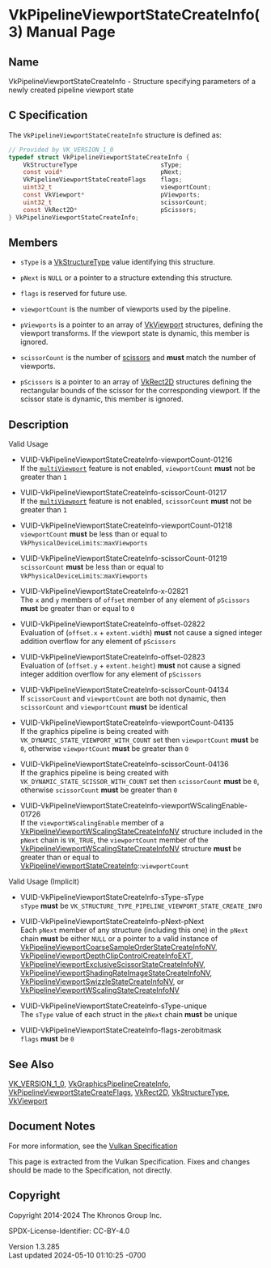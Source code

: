 # VkPipelineViewportStateCreateInfo(3) Manual Page

## Name

VkPipelineViewportStateCreateInfo - Structure specifying parameters of a
newly created pipeline viewport state



## <a href="#_c_specification" class="anchor"></a>C Specification

The `VkPipelineViewportStateCreateInfo` structure is defined as:

``` c
// Provided by VK_VERSION_1_0
typedef struct VkPipelineViewportStateCreateInfo {
    VkStructureType                       sType;
    const void*                           pNext;
    VkPipelineViewportStateCreateFlags    flags;
    uint32_t                              viewportCount;
    const VkViewport*                     pViewports;
    uint32_t                              scissorCount;
    const VkRect2D*                       pScissors;
} VkPipelineViewportStateCreateInfo;
```

## <a href="#_members" class="anchor"></a>Members

- `sType` is a [VkStructureType](https://registry.khronos.org/vulkan/specs/1.3-extensions/man/html/VkStructureType.html) value identifying
  this structure.

- `pNext` is `NULL` or a pointer to a structure extending this
  structure.

- `flags` is reserved for future use.

- `viewportCount` is the number of viewports used by the pipeline.

- `pViewports` is a pointer to an array of [VkViewport](https://registry.khronos.org/vulkan/specs/1.3-extensions/man/html/VkViewport.html)
  structures, defining the viewport transforms. If the viewport state is
  dynamic, this member is ignored.

- `scissorCount` is the number of <a
  href="https://registry.khronos.org/vulkan/specs/1.3-extensions/html/vkspec.html#fragops-scissor"
  target="_blank" rel="noopener">scissors</a> and **must** match the
  number of viewports.

- `pScissors` is a pointer to an array of [VkRect2D](https://registry.khronos.org/vulkan/specs/1.3-extensions/man/html/VkRect2D.html)
  structures defining the rectangular bounds of the scissor for the
  corresponding viewport. If the scissor state is dynamic, this member
  is ignored.

## <a href="#_description" class="anchor"></a>Description

Valid Usage

- <a href="#VUID-VkPipelineViewportStateCreateInfo-viewportCount-01216"
  id="VUID-VkPipelineViewportStateCreateInfo-viewportCount-01216"></a>
  VUID-VkPipelineViewportStateCreateInfo-viewportCount-01216  
  If the <a
  href="https://registry.khronos.org/vulkan/specs/1.3-extensions/html/vkspec.html#features-multiViewport"
  target="_blank" rel="noopener"><code>multiViewport</code></a> feature
  is not enabled, `viewportCount` **must** not be greater than `1`

- <a href="#VUID-VkPipelineViewportStateCreateInfo-scissorCount-01217"
  id="VUID-VkPipelineViewportStateCreateInfo-scissorCount-01217"></a>
  VUID-VkPipelineViewportStateCreateInfo-scissorCount-01217  
  If the <a
  href="https://registry.khronos.org/vulkan/specs/1.3-extensions/html/vkspec.html#features-multiViewport"
  target="_blank" rel="noopener"><code>multiViewport</code></a> feature
  is not enabled, `scissorCount` **must** not be greater than `1`

- <a href="#VUID-VkPipelineViewportStateCreateInfo-viewportCount-01218"
  id="VUID-VkPipelineViewportStateCreateInfo-viewportCount-01218"></a>
  VUID-VkPipelineViewportStateCreateInfo-viewportCount-01218  
  `viewportCount` **must** be less than or equal to
  `VkPhysicalDeviceLimits`::`maxViewports`

- <a href="#VUID-VkPipelineViewportStateCreateInfo-scissorCount-01219"
  id="VUID-VkPipelineViewportStateCreateInfo-scissorCount-01219"></a>
  VUID-VkPipelineViewportStateCreateInfo-scissorCount-01219  
  `scissorCount` **must** be less than or equal to
  `VkPhysicalDeviceLimits`::`maxViewports`

- <a href="#VUID-VkPipelineViewportStateCreateInfo-x-02821"
  id="VUID-VkPipelineViewportStateCreateInfo-x-02821"></a>
  VUID-VkPipelineViewportStateCreateInfo-x-02821  
  The `x` and `y` members of `offset` member of any element of
  `pScissors` **must** be greater than or equal to `0`

- <a href="#VUID-VkPipelineViewportStateCreateInfo-offset-02822"
  id="VUID-VkPipelineViewportStateCreateInfo-offset-02822"></a>
  VUID-VkPipelineViewportStateCreateInfo-offset-02822  
  Evaluation of (`offset.x` + `extent.width`) **must** not cause a
  signed integer addition overflow for any element of `pScissors`

- <a href="#VUID-VkPipelineViewportStateCreateInfo-offset-02823"
  id="VUID-VkPipelineViewportStateCreateInfo-offset-02823"></a>
  VUID-VkPipelineViewportStateCreateInfo-offset-02823  
  Evaluation of (`offset.y` + `extent.height`) **must** not cause a
  signed integer addition overflow for any element of `pScissors`

- <a href="#VUID-VkPipelineViewportStateCreateInfo-scissorCount-04134"
  id="VUID-VkPipelineViewportStateCreateInfo-scissorCount-04134"></a>
  VUID-VkPipelineViewportStateCreateInfo-scissorCount-04134  
  If `scissorCount` and `viewportCount` are both not dynamic, then
  `scissorCount` and `viewportCount` **must** be identical

- <a href="#VUID-VkPipelineViewportStateCreateInfo-viewportCount-04135"
  id="VUID-VkPipelineViewportStateCreateInfo-viewportCount-04135"></a>
  VUID-VkPipelineViewportStateCreateInfo-viewportCount-04135  
  If the graphics pipeline is being created with
  `VK_DYNAMIC_STATE_VIEWPORT_WITH_COUNT` set then `viewportCount`
  **must** be `0`, otherwise `viewportCount` **must** be greater than
  `0`

- <a href="#VUID-VkPipelineViewportStateCreateInfo-scissorCount-04136"
  id="VUID-VkPipelineViewportStateCreateInfo-scissorCount-04136"></a>
  VUID-VkPipelineViewportStateCreateInfo-scissorCount-04136  
  If the graphics pipeline is being created with
  `VK_DYNAMIC_STATE_SCISSOR_WITH_COUNT` set then `scissorCount` **must**
  be `0`, otherwise `scissorCount` **must** be greater than `0`

- <a
  href="#VUID-VkPipelineViewportStateCreateInfo-viewportWScalingEnable-01726"
  id="VUID-VkPipelineViewportStateCreateInfo-viewportWScalingEnable-01726"></a>
  VUID-VkPipelineViewportStateCreateInfo-viewportWScalingEnable-01726  
  If the `viewportWScalingEnable` member of a
  [VkPipelineViewportWScalingStateCreateInfoNV](https://registry.khronos.org/vulkan/specs/1.3-extensions/man/html/VkPipelineViewportWScalingStateCreateInfoNV.html)
  structure included in the `pNext` chain is `VK_TRUE`, the
  `viewportCount` member of the
  [VkPipelineViewportWScalingStateCreateInfoNV](https://registry.khronos.org/vulkan/specs/1.3-extensions/man/html/VkPipelineViewportWScalingStateCreateInfoNV.html)
  structure **must** be greater than or equal to
  [VkPipelineViewportStateCreateInfo](https://registry.khronos.org/vulkan/specs/1.3-extensions/man/html/VkPipelineViewportStateCreateInfo.html)::`viewportCount`

Valid Usage (Implicit)

- <a href="#VUID-VkPipelineViewportStateCreateInfo-sType-sType"
  id="VUID-VkPipelineViewportStateCreateInfo-sType-sType"></a>
  VUID-VkPipelineViewportStateCreateInfo-sType-sType  
  `sType` **must** be
  `VK_STRUCTURE_TYPE_PIPELINE_VIEWPORT_STATE_CREATE_INFO`

- <a href="#VUID-VkPipelineViewportStateCreateInfo-pNext-pNext"
  id="VUID-VkPipelineViewportStateCreateInfo-pNext-pNext"></a>
  VUID-VkPipelineViewportStateCreateInfo-pNext-pNext  
  Each `pNext` member of any structure (including this one) in the
  `pNext` chain **must** be either `NULL` or a pointer to a valid
  instance of
  [VkPipelineViewportCoarseSampleOrderStateCreateInfoNV](https://registry.khronos.org/vulkan/specs/1.3-extensions/man/html/VkPipelineViewportCoarseSampleOrderStateCreateInfoNV.html),
  [VkPipelineViewportDepthClipControlCreateInfoEXT](https://registry.khronos.org/vulkan/specs/1.3-extensions/man/html/VkPipelineViewportDepthClipControlCreateInfoEXT.html),
  [VkPipelineViewportExclusiveScissorStateCreateInfoNV](https://registry.khronos.org/vulkan/specs/1.3-extensions/man/html/VkPipelineViewportExclusiveScissorStateCreateInfoNV.html),
  [VkPipelineViewportShadingRateImageStateCreateInfoNV](https://registry.khronos.org/vulkan/specs/1.3-extensions/man/html/VkPipelineViewportShadingRateImageStateCreateInfoNV.html),
  [VkPipelineViewportSwizzleStateCreateInfoNV](https://registry.khronos.org/vulkan/specs/1.3-extensions/man/html/VkPipelineViewportSwizzleStateCreateInfoNV.html),
  or
  [VkPipelineViewportWScalingStateCreateInfoNV](https://registry.khronos.org/vulkan/specs/1.3-extensions/man/html/VkPipelineViewportWScalingStateCreateInfoNV.html)

- <a href="#VUID-VkPipelineViewportStateCreateInfo-sType-unique"
  id="VUID-VkPipelineViewportStateCreateInfo-sType-unique"></a>
  VUID-VkPipelineViewportStateCreateInfo-sType-unique  
  The `sType` value of each struct in the `pNext` chain **must** be
  unique

- <a href="#VUID-VkPipelineViewportStateCreateInfo-flags-zerobitmask"
  id="VUID-VkPipelineViewportStateCreateInfo-flags-zerobitmask"></a>
  VUID-VkPipelineViewportStateCreateInfo-flags-zerobitmask  
  `flags` **must** be `0`

## <a href="#_see_also" class="anchor"></a>See Also

[VK_VERSION_1_0](https://registry.khronos.org/vulkan/specs/1.3-extensions/man/html/VK_VERSION_1_0.html),
[VkGraphicsPipelineCreateInfo](https://registry.khronos.org/vulkan/specs/1.3-extensions/man/html/VkGraphicsPipelineCreateInfo.html),
[VkPipelineViewportStateCreateFlags](https://registry.khronos.org/vulkan/specs/1.3-extensions/man/html/VkPipelineViewportStateCreateFlags.html),
[VkRect2D](https://registry.khronos.org/vulkan/specs/1.3-extensions/man/html/VkRect2D.html), [VkStructureType](https://registry.khronos.org/vulkan/specs/1.3-extensions/man/html/VkStructureType.html),
[VkViewport](https://registry.khronos.org/vulkan/specs/1.3-extensions/man/html/VkViewport.html)

## <a href="#_document_notes" class="anchor"></a>Document Notes

For more information, see the <a
href="https://registry.khronos.org/vulkan/specs/1.3-extensions/html/vkspec.html#VkPipelineViewportStateCreateInfo"
target="_blank" rel="noopener">Vulkan Specification</a>

This page is extracted from the Vulkan Specification. Fixes and changes
should be made to the Specification, not directly.

## <a href="#_copyright" class="anchor"></a>Copyright

Copyright 2014-2024 The Khronos Group Inc.

SPDX-License-Identifier: CC-BY-4.0

Version 1.3.285  
Last updated 2024-05-10 01:10:25 -0700
